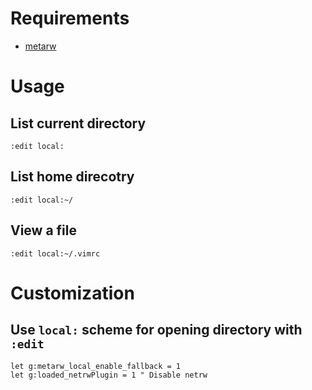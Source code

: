 # Requirements

- [metarw](https://github.com/kana/vim-metarw)

# Usage

## List current directory

    :edit local:

## List home direcotry

    :edit local:~/

## View a file

    :edit local:~/.vimrc

# Customization

## Use `local:` scheme for opening directory with `:edit`

    let g:metarw_local_enable_fallback = 1
    let g:loaded_netrwPlugin = 1 " Disable netrw
